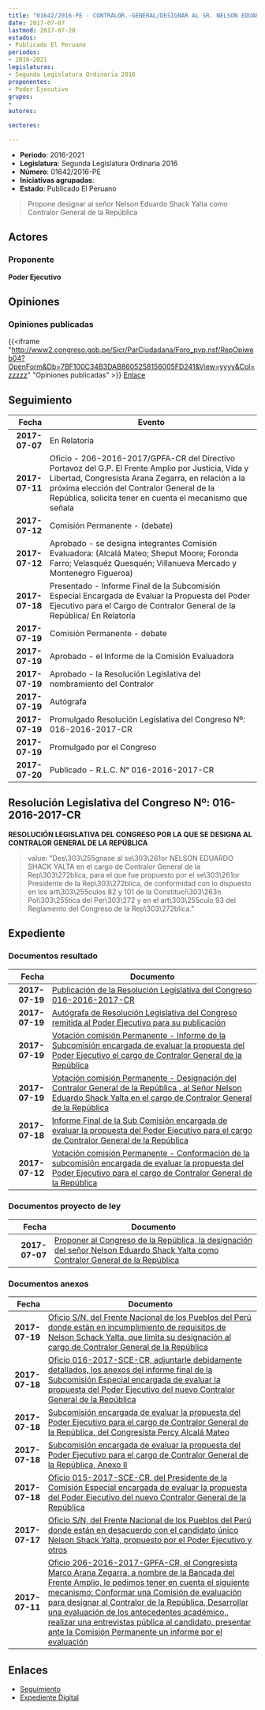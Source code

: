 ```yaml
---
title: "01642/2016-PE - CONTRALOR.-GENERAL/DESIGNAR AL SR. NELSON EDUARDO SHACK YALTA"
date: 2017-07-07
lastmod: 2017-07-20
estados:
- Publicado El Peruano
periodos:
- 2016-2021
legislaturas:
- Segunda Legislatura Ordinaria 2016
proponentes:
- Poder Ejecutivo
grupos:
- 
autores:

sectores:

---
```

- **Periodo**: 2016-2021
- **Legislatura**: Segunda Legislatura Ordinaria 2016
- **Número**: 01642/2016-PE
- **Iniciativas agrupadas**: 
- **Estado**: Publicado El Peruano

> Propone designar al señor Nelson Eduardo Shack Yalta como Contralor General de la República


## Actores

### Proponente

**Poder Ejecutivo**

## Opiniones

### Opiniones publicadas

{{<iframe "http://www2.congreso.gob.pe/Sicr/ParCiudadana/Foro_pvp.nsf/RepOpiweb04?OpenForm&Db=7BF100C34B3DAB8605258156005FD241&View=yyyy&Col=zzzzz" "Opiniones publicadas" >}}
[Enlace](http://www2.congreso.gob.pe/Sicr/ParCiudadana/Foro_pvp.nsf/RepOpiweb04?OpenForm&Db=7BF100C34B3DAB8605258156005FD241&View=yyyy&Col=zzzzz)


## Seguimiento

| Fecha | Evento |
|------:|--------|
| **2017-07-07** | En Relatoría |
| **2017-07-11** | Oficio - 206-2016-2017/GPFA-CR del Directivo Portavoz del G.P. El Frente Amplio por Justicia, Vida y Libertad, Congresista Arana Zegarra, en relación a la próxima elección del Contralor General de la República, solicita tener en cuenta el mecanismo que señala |
| **2017-07-12** | Comisión Permanente - (debate) |
| **2017-07-12** | Aprobado - se designa integrantes Comisión Evaluadora: (Alcalá Mateo; Sheput Moore; Foronda Farro; Velasquéz Quesquén; Villanueva Mercado y Montenegro Figueroa) |
| **2017-07-18** | Presentado - Informe Final de la Subcomisión Especial Encargada de Evaluar la Propuesta del Poder Ejecutivo para el Cargo de Contralor General de la República/ En Relatoría |
| **2017-07-19** | Comisión Permanente - debate |
| **2017-07-19** | Aprobado - el Informe de la Comisión Evaluadora |
| **2017-07-19** | Aprobado - la Resolución Legislativa del nombramiento del Contralor |
| **2017-07-19** | Autógrafa |
| **2017-07-19** | Promulgado Resolución Legislativa del Congreso Nº: 016-2016-2017-CR |
| **2017-07-19** | Promulgado por el Congreso |
| **2017-07-20** | Publicado - R.L.C. N° 016-2016-2017-CR |

## Resolución Legislativa del Congreso Nº: 016-2016-2017-CR

**RESOLUCIÓN LEGISLATIVA DEL CONGRESO POR LA QUE SE DESIGNA AL CONTRALOR GENERAL DE LA REPÚBLICA**

> value: "Des\303\255gnase al se\303\261or NELSON EDUARDO SHACK YALTA en el cargo de Contralor General de la Rep\303\272blica, para el que fue propuesto por el se\303\261or Presidente de la Rep\303\272blica, de conformidad con lo dispuesto en los art\303\255culos 82 y 101 de la Constituci\303\263n Pol\303\255tica del Per\303\272 y en el art\303\255culo 93 del Reglamento del Congreso de la Rep\303\272blica."


## Expediente

### Documentos resultado

| Fecha | Documento |
|------:|-----------|
| **2017-07-19** | [Publicación de la Resolución Legislativa del Congreso 016-2016-2017-CR](http://www.leyes.congreso.gob.pe/Documentos/2016_2021/Resolucion_Legislativa_del_Congreso/RLC-016-2016-2017-CR.pdf) |
| **2017-07-19** | [Autógrafa de Resolución Legislativa del Congreso remitida al Poder Ejecutivo para su publicación](http://www.leyes.congreso.gob.pe/Documentos/2016_2021/Autografas/Resolucion_Legislativa_del_Congreso/AU0164220170719.pdf) |
| **2017-07-19** | [Votación comisión Permanente - Informe de la Subcomisión encargada de evaluar la propuesta del Poder Ejecutivo el cargo de Contralor General de la República](http://www.leyes.congreso.gob.pe/Documentos/2016_2021/Asistencia_y_Votacion/Proyectos_de_Ley/VCP0164220170719-A.pdf) |
| **2017-07-19** | [Votación comisión Permanente - Designación del Contralor General de la República , al Señor Nelson Eduardo Shack Yalta en el cargo de Contralor General de la República](http://www.leyes.congreso.gob.pe/Documentos/2016_2021/Asistencia_y_Votacion/Proyectos_de_Ley/VCP0164220170719.pdf) |
| **2017-07-18** | [Informe Final de la Sub Comisión encargada de evaluar la propuesta del Poder Ejecutivo para el cargo de Contralor General de la República](http://www.leyes.congreso.gob.pe/Documentos/2016_2021/Informes/Comision_Permanente/OFICIO-015-2017-SCE-CR.pdf) |
| **2017-07-12** | [Votación comisión Permanente - Conformación de la subcomisión encargada de evaluar la propuesta del Poder Ejecutivo para el cargo de Contralor General de la República](http://www.leyes.congreso.gob.pe/Documentos/2016_2021/Asistencia_y_Votacion/Proyectos_de_Ley/VCP0164220170712.pdf) |

### Documentos proyecto de ley

| Fecha | Documento |
|------:|-----------|
| **2017-07-07** | [Proponer al Congreso de la República, la designación del señor Nelson Eduardo Shack Yalta como Contralor General de la República](http://www.leyes.congreso.gob.pe/Documentos/2016_2021/Proyectos_de_Ley_y_de_Resoluciones_Legislativas/PL0164220170707..pdf) |

### Documentos anexos

| Fecha | Documento |
|------:|-----------|
| **2017-07-19** | [Oficio S/N, del Frente Nacional de los Pueblos del Perú donde están en incumplimiento de requisitos de Nelson Schack Yalta, que limita su designación al cargo de Contralor General de la República](http://www.leyes.congreso.gob.pe/Documentos/2016_2021/Oficios/Otras_Instituciones/OFICIO-01-SN.pdf) |
| **2017-07-18** | [Oficio 016-2017-SCE-CR, adjuntarle debidamente detallados, los anexos del informe final de la Subcomisión Especial encargada de evaluar la propuesta del Poder Ejecutivo del nuevo Contralor General de la República](http://www.leyes.congreso.gob.pe/Documentos/2016_2021/Oficios/Comisiones_Especiales/OFICIO-016-2017-SCE-CR.pdf) |
| **2017-07-18** | [Subcomisión encargada de evaluar la propuesta del Poder Ejecutivo para el cargo de Contralor General de la República, del Congresista Percy Alcalá Mateo](http://www.leyes.congreso.gob.pe/Documentos/2016_2021/Oficios/Comisiones_Especiales/PERCY-ALCALA-MATEO.pdf) |
| **2017-07-18** | [Subcomisión encargada de evaluar la propuesta del Poder Ejecutivo para el cargo de Contralor General de la República, Anexo II](http://www.leyes.congreso.gob.pe/Documentos/2016_2021/Oficios/Comisiones_Especiales/ANEXO_II_SUNARP.pdf) |
| **2017-07-18** | [Oficio 015-2017-SCE-CR, del Presidente de la Comisión Especial encargada de evaluar la propuesta del Poder Ejecutivo del nuevo Contralor General de la República](http://www.leyes.congreso.gob.pe/Documentos/2016_2021/Oficios/Comisiones_Especiales/OFICIO-015-2017-SCE-CR.pdf) |
| **2017-07-17** | [Oficio S/N, del Frente Nacional de los Pueblos del Perú donde están en desacuerdo con el candidato único Nelson Shack Yalta, propuesto por el Poder Ejecutivo y otros](http://www.leyes.congreso.gob.pe/Documentos/2016_2021/Oficios/Otras_Instituciones/OFICIO-02-SN.pdf) |
| **2017-07-11** | [Oficio 206-2016-2017-GPFA-CR, el Congresista Marco Arana Zegarra, a nombre de la Bancada del Frente Amplio, le pedimos tener en cuenta el siguiente mecanismo: Conformar una Comisión de evaluación para designar al Contralor de la República, Desarrollar una evaluación de los antecedentes académico,, realizar una entrevistas pública al candidato, presentar ante la Comisión Permanente un informe por el evaluación](http://www.leyes.congreso.gob.pe/Documentos/2016_2021/Oficios/Grupos_Parlamentarios/OFICIO-206-2016-2017-GPFA-CR.pdf) |

## Enlaces

- [Seguimiento](http://www2.congreso.gob.pe/Sicr/TraDocEstProc/CLProLey2016.nsf/f7fff46988ca05b1052578e100829cc7/de4c67bf5ce04e8905258156005a6c44?OpenDocument)
- [Expediente Digital](http://www2.congreso.gob.pe/Sicr/TraDocEstProc/Expvirt_2011.nsf/visbusqptramdoc1621/01642?opendocument)

